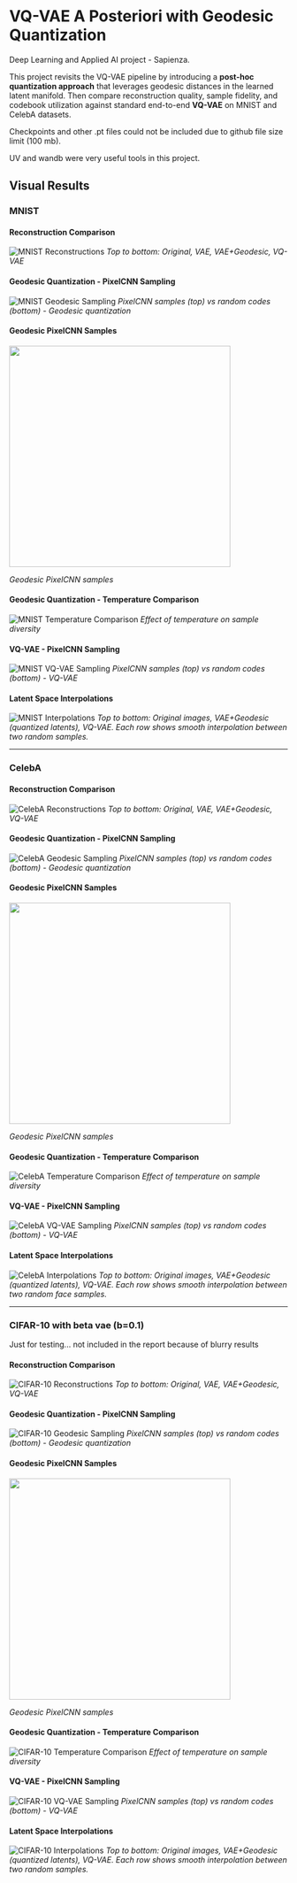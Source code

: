# VQ-VAE A Posteriori with Geodesic Quantization

Deep Learning and Applied AI project - Sapienza.

This project revisits the VQ-VAE pipeline by introducing a **post-hoc quantization approach** that leverages geodesic distances in the learned latent manifold. Then compare reconstruction quality, sample fidelity, and codebook utilization against standard end-to-end **VQ-VAE** on MNIST and CelebA datasets.

Checkpoints and other .pt files could not be included due to github file size limit (100 mb).

UV and wandb were very useful tools in this project.

## Visual Results

### MNIST

#### Reconstruction Comparison
![MNIST Reconstructions](data/recons_mnist/reconstructions_comparison.png)
*Top to bottom: Original, VAE, VAE+Geodesic, VQ-VAE*

#### Geodesic Quantization - PixelCNN Sampling
![MNIST Geodesic Sampling](data/samples_mnist/geodesic_pixelcnn_vs_random.png)
*PixelCNN samples (top) vs random codes (bottom) - Geodesic quantization*

#### Geodesic PixelCNN Samples
<img src="data/samples_mnist/geodesic_pixelcnn_samples_grid_t1.0.png" width="400">

*Geodesic PixelCNN samples*

#### Geodesic Quantization - Temperature Comparison
![MNIST Temperature Comparison](data/samples_mnist/geodesic_temperature_comparison.png)
*Effect of temperature on sample diversity*

#### VQ-VAE - PixelCNN Sampling
![MNIST VQ-VAE Sampling](data/samples_mnist/vqvae_pixelcnn_vs_random.png)
*PixelCNN samples (top) vs random codes (bottom) - VQ-VAE*

#### Latent Space Interpolations
![MNIST Interpolations](data/samples_mnist/interpolation_data.png)
*Top to bottom: Original images, VAE+Geodesic (quantized latents), VQ-VAE. Each row shows smooth interpolation between two random samples.*

---

### CelebA

#### Reconstruction Comparison
![CelebA Reconstructions](data/recons_celeba/reconstructions_comparison_celeba.png)
*Top to bottom: Original, VAE, VAE+Geodesic, VQ-VAE*

#### Geodesic Quantization - PixelCNN Sampling
![CelebA Geodesic Sampling](data/samples_celeba/geodesic_pixelcnn_vs_random_celeba.png)
*PixelCNN samples (top) vs random codes (bottom) - Geodesic quantization*

#### Geodesic PixelCNN Samples
<img src="data/samples_celeba/geodesic_pixelcnn_samples_celeba_grid_t1.0.png" width="400">

*Geodesic PixelCNN samples*

#### Geodesic Quantization - Temperature Comparison
![CelebA Temperature Comparison](data/samples_celeba/geodesic_temperature_comparison_celeba.png)
*Effect of temperature on sample diversity*

#### VQ-VAE - PixelCNN Sampling
![CelebA VQ-VAE Sampling](data/samples_celeba/vqvae_pixelcnn_vs_random_celeba.png)
*PixelCNN samples (top) vs random codes (bottom) - VQ-VAE*

#### Latent Space Interpolations
![CelebA Interpolations](data/samples_celeba/interpolation_data_celeba.png)
*Top to bottom: Original images, VAE+Geodesic (quantized latents), VQ-VAE. Each row shows smooth interpolation between two random face samples.*

---

### CIFAR-10 with beta vae (b=0.1) 
Just for testing... not included in the report because of blurry results

#### Reconstruction Comparison
![CIFAR-10 Reconstructions](data/recons_cifar10/reconstructions_comparison_cifar10.png)
*Top to bottom: Original, VAE, VAE+Geodesic, VQ-VAE*

#### Geodesic Quantization - PixelCNN Sampling
![CIFAR-10 Geodesic Sampling](data/samples_cifar10/geodesic_pixelcnn_vs_random_cifar10.png)
*PixelCNN samples (top) vs random codes (bottom) - Geodesic quantization*

#### Geodesic PixelCNN Samples
<img src="data/samples_cifar10/geodesic_pixelcnn_samples_cifar10_grid_t1.0.png" width="400">

*Geodesic PixelCNN samples*

#### Geodesic Quantization - Temperature Comparison
![CIFAR-10 Temperature Comparison](data/samples_cifar10/geodesic_temperature_comparison_cifar10.png)
*Effect of temperature on sample diversity*

#### VQ-VAE - PixelCNN Sampling
![CIFAR-10 VQ-VAE Sampling](data/samples_cifar10/vqvae_pixelcnn_vs_random_cifar10.png)
*PixelCNN samples (top) vs random codes (bottom) - VQ-VAE*

#### Latent Space Interpolations
![CIFAR-10 Interpolations](data/samples_cifar10/interpolation_data_cifar10.png)
*Top to bottom: Original images, VAE+Geodesic (quantized latents), VQ-VAE. Each row shows smooth interpolation between two random samples.*


